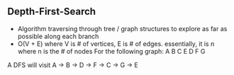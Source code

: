 ## Depth-First-Search
- Algorithm traversing through tree / graph structures to explore as far as possible along each branch
- O(V + E) where V is # of vertices, E is # of edges. essentially, it is n where n is the # of nodes
For the following graph:
          A
      B   C   E
  D   F   G

A DFS will visit A -> B -> D -> F -> C -> G -> E